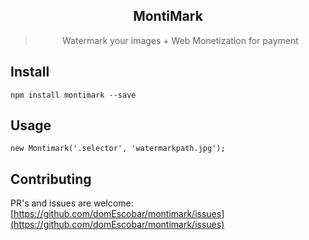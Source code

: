  <div align="center">

  <h2>MontiMark</h2>
  <blockquote>Watermark your images + Web Monetization for payment</blockquote>

</div>

## Install
````
npm install montimark --save
````


## Usage

```
new Montimark('.selector', 'watermarkpath.jpg');
```

## Contributing

PR's and issues are welcome:
[https://github.com/domEscobar/montimark/issues](https://github.com/domEscobar/montimark/issues)